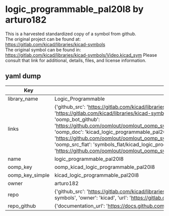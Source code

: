 # logic_programmable_pal20l8 by arturo182  
This is a harvested standardized copy of a symbol from github.  
The original project can be found at:  
https://gitlab.com/kicad/libraries/kicad-symbols  
The original symbol can be found in:
https://gitlab.com/kicad/libraries/kicad-symbols/Video.kicad_sym
Please consult that link for additional, details, files, and license information.  
## yaml dump  
| Key | Value |  
| --- | --- |  
| library_name | Logic_Programmable |  
| links | {'github_src': 'https://gitlab.com/kicad/libraries/kicad-symbols/Video.kicad_sym', 'github_src_repo': 'https://gitlab.com/kicad/libraries/kicad-symbols', 'oomp_bot': 'kicad_logic_programmable_pal20l8/working', 'oomp_bot_github': 'https://github.com/oomlout/oomlout_oomp_symbol_bot/tree/main/kicad_logic_programmable_pal20l8/working', 'oomp_doc': 'kicad_logic_programmable_pal20l8/working', 'oomp_doc_github': 'https://github.com/oomlout/oomlout_oomp_symbol_doc/tree/main/kicad_logic_programmable_pal20l8/working', 'oomp_src_flat': 'symbols_flat/kicad_logic_programmable_pal20l8/working', 'oomp_src_flat_github': 'https://github.com/oomlout/oomlout_oomp_symbol_src/tree/main/kicad_logic_programmable_pal20l8/working'} |  
| name | logic_programmable_pal20l8 |  
| oomp_key | oomp_kicad_logic_programmable_pal20l8 |  
| oomp_key_simple | kicad_logic_programmable_pal20l8 |  
| owner | arturo182 |  
| repo | {'github_src': 'https://gitlab.com/kicad/libraries/kicad-symbols/Video.kicad_sym', 'name': 'libraries/kicad-symbols', 'owner': 'kicad', 'url': 'https://gitlab.com/kicad/libraries/kicad-symbols'} |  
| repo_github | {'documentation_url': 'https://docs.github.com/rest/repos/repos#get-a-repository', 'message': 'Not Found'} |  

